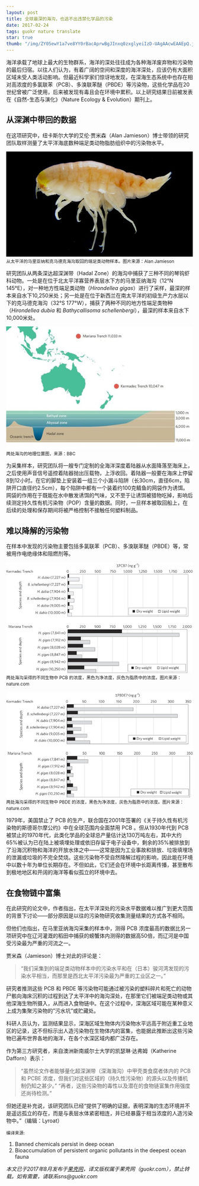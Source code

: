 ```yaml
---
layout: post
title: 全球最深的海沟，也逃不出违禁化学品的污染
date: 2017-02-24
tags: guokr nature translate
star: true
thumb: "/img/ZY05ewY1a7ve8YY0rBacAprwBgJInxq0zxglyeiIzD-UAgAAcwEAAEpQ.jpg"
---
```

海洋承载了地球上最大的生物群系，海洋的深处往往成为各种海洋废弃物和污染物的最后归宿。以往人们认为，有着广阔的空间和深度的海洋深处，应该仍有大面积区域未受人类活动影响。但最近科学家们惊讶地发现，在深海生态系统中也存在相对高浓度的多氯联苯（PCB）、多溴联苯醚（PBDE）等污染物，这些化学品在20世纪曾被广泛使用，后来被发现有毒且会在环境中累积。以上研究结果日前被发表在《自然-生态与演化》（Nature Ecology & Evolution）期刊上。

## 从深渊中带回的数据

在这项研究中，纽卡斯尔大学的艾伦·贾米森（Alan Jamieson）博士带领的研究团队取样测量了太平洋海底数种端足类动物脂肪组织中的污染物水平。

<img src="/img/ZY05ewY1a7ve8YY0rBacAprwBgJInxq0zxglyeiIzD-UAgAAcwEAAEpQ.jpg" class="img-responsive" alt="" /><br><small>
从太平洋的马里亚纳和克马德克海沟取回的端足类动物样本。图片来源：Alan Jamieson</small>

研究团队从两条深达超深渊带（Hadal Zone）的海沟中捕获了三种不同的琴钩虾科动物。一处是在位于北太平洋寡营养表层水下方的马里亚纳海沟（12°N 145°E），对一种地方性端足类动物（_Hirondellea gigas_）进行了采样，最深的样本来自水下10,250米处；另一处是在位于新西兰在南太平洋的初级生产力水层以下的克马德克海沟（32°S 177°W），捕获了两种不同的地方性端足类物种（_Hirondellea dubia_ 和 _Bathycallisoma schellenbergi_），最深的样本来自水下10,000米处。

<img src="/img/qYZd5rr6lO7ONE563VLjZirgYIiV5wWP-HsGz9Nc_qlwAgAAmQEAAEpQ.jpg" class="img-responsive" alt="" /><br><small>
两处海沟的地理位置图，来源：BBC</small>

为采集样本，研究团队将一艘专门定制的全海洋深度着陆器从水面降落至海床上，之后使用声音信号遥控着陆器抛出压载物，上浮收回。着陆器一般要在海床上停留8到12小时。在它的脚垫上安装着一组三个小漏斗陷阱（长30cm，直径6cm，陷阱开口直径约2.5cm），每个陷阱中都有一个装着约100克鲭鱼的网袋作为诱饵。网袋的作用在于既能在水中散发诱饵的气味，又不至于让诱饵被猎物吃掉，影响后续测定持久性有机污染物（POP）含量的数据。同时，一旦样本被取回船上，在后续的处理和保存期间将被严格控制不接触任何塑料制品。

## 难以降解的污染物

在样本中发现的污染物主要包括多氯联苯（PCB）、多溴联苯醚（PBDE）等，常被用作电绝缘体和阻燃剂等。

<img src="/img/XC_njbokE2_wg8ykkJLCyLv6DBIRzlns8zC5VxrKJ-utAgAAlAEAAEpQ.jpg" class="img-responsive" alt="" /><br><small>
两处海沟采得的不同生物中 PCB 的浓度，黑色为净浓度，灰色为脂质中的浓度。图片来源：nature.com</small>

<img src="/img/lX-s8a-d2hdNYpIVsRXVd-6rg2G716pE5vLUQ360FNytAgAAgwEAAEpQ.jpg" class="img-responsive" alt="" /><br><small>
两处海沟采得的不同生物中 PBDE 的浓度，黑色为净浓度，灰色为脂质中的浓度。图片来源：nature.com</small>

1979年，美国禁止了 PCB 的生产，联合国在2001年签署的《关于持久性有机污染物的斯德哥尔摩公约》中在全球范围内全面禁用 PCB 。但从1930年代到 PCB 被禁止的1970年代，此类化学品的全球总产量估计达130万吨左右，其中大约65%被认为已在陆上被填埋处理或依旧存留于电子设备中，剩余的35%被排放到了沿海沉积物和海洋的开放水体之中——这常是因为工业事故和排放、垃圾填埋场的泄漏或垃圾的不完全焚烧。这些污染物不受自然降解过程的影响，因此能在环境中以数十年为单位长期存在。不但如此，它们还会在环境中长距离传播，甚至散布到极地地区和开阔的海洋等看似孤立的环境中去。

## 在食物链中富集

在此研究的论文中，作者指出，在太平洋深处的污染水平数据难以推广到更大范围的背景下讨论——部分原因是以往的污染物研究收集测量结果的方式各不相同。

但他们也指出，在马里亚纳海沟采集的样本中，测得 PCB 浓度最高的数据比另一项研究中在辽河灌溉的稻田中捕获的螃蟹体内测得的数据高50倍，而辽河是中国受污染最为严重的河流之一。

贾米森（Jamieson）博士对此的评论是：

> “我们采集到的端足类动物样本中的污染水平和在（日本）骏河湾发现的污染水平相当，而那里是西北太平洋污染最为严重的工业区之一。”

研究者推测这些 PCB 和 PBDE 等污染物可能通过被污染的塑料碎片和死亡的动物尸骸向海床沉积的过程到达了太平洋中的海沟深处，在那里它们被端足类动物或其他深海生物所摄入，从而进入食物链中。在这个过程中，深海区域可能在某种意义上成为集聚污染物的”污水坑”或贮藏处。

科研人员认为，监测结果显示，深海区域生物体内污染物水平远高于附近重工业地区的记录，这不但标示出人造污染物在生物体内的富集，也能据此推断出这些污染物已遍布世界各地的海洋，在各个水深区域内都广泛存在。

作为第三方研究者，来自澳洲新南威尔士大学的凯瑟琳·达弗姆（Katherine Dafforn）表示：

> “虽然论文作者能够量化超深渊带（深海海沟）中甲壳类食腐者体内的 PCB 和 PCBE 浓度，但我们对这些区域的（持久性污染物）的源头以及传播机制仍知之甚少。”
> “再者，这些污染物的毒性以及潜在的食物链富集作用强度还尚待检测。”

但她还是补充说，该研究团队已经“提供了明确的证据，表明深海的生态环境并不是遥远孤立的存在，而是与表层水体紧密相连，并已经暴露于相当浓度的人造污染物中。”（编辑：Lyroat）

<small>编译来源:</small>
1. Banned chemicals persist in deep ocean
2. Bioaccumulation of persistent organic pollutants in the deepest ocean fauna

_本文已于2017年8月发布于[果壳网](https://www.guokr.com/article/442032/)，译文版权属于果壳网（guokr.com），禁止转载。如有需要，请联系sns@guokr.com_
